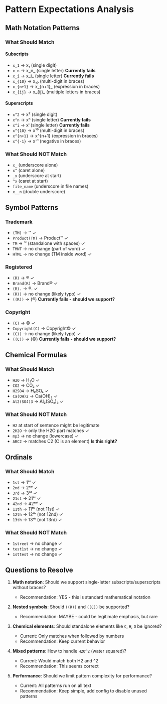 # Pattern Expectations Analysis

## Math Notation Patterns

### What Should Match

#### Subscripts
- `x_1` → x₁ (single digit)
- `x_n` → x_n_ (single letter) **Currently fails**
- `x_i` → x_i_ (single letter) **Currently fails**
- `x_{10}` → x₁₀ (multi-digit in braces)
- `x_{n+1}` → x_{n+1}_ (expression in braces)
- `x_{ij}` → x_{ij}_ (multiple letters in braces)

#### Superscripts
- `x^2` → x² (single digit)
- `x^n` → xⁿ (single letter) **Currently fails**
- `x^i` → xⁱ (single letter) **Currently fails**
- `x^{10}` → x¹⁰ (multi-digit in braces)
- `x^{n+1}` → x^{n+1} (expression in braces)
- `x^{-1}` → x⁻¹ (negative in braces)

### What Should NOT Match
- `x_` (underscore alone)
- `x^` (caret alone)
- `_x` (underscore at start)
- `^x` (caret at start)
- `file_name` (underscore in file names)
- `x__n` (double underscore)

## Symbol Patterns

### Trademark
- `(TM)` → ™ ✓
- `Product(TM)` → Product™ ✓
- ` TM ` → ™ (standalone with spaces) ✓
- `TMNT` → no change (part of word) ✓
- `HTML` → no change (TM inside word) ✓

### Registered
- `(R)` → ® ✓
- `Brand(R)` → Brand® ✓
- `(R).` → ®. ✓
- `(R))` → no change (likely typo) ✓
- `((R))` → (®) **Currently fails - should we support?**

### Copyright
- `(C)` → © ✓
- `Copyright(C)` → Copyright© ✓
- `(C))` → no change (likely typo) ✓
- `((C))` → (©) **Currently fails - should we support?**

## Chemical Formulas

### What Should Match
- `H2O` → H₂O ✓
- `CO2` → CO₂ ✓
- `H2SO4` → H₂SO₄ ✓
- `Ca(OH)2` → Ca(OH)₂ ✓
- `Al2(SO4)3` → Al₂(SO₄)₃ ✓

### What Should NOT Match
- `H2` at start of sentence might be legitimate
- `2H2O` → only the H2O part matches ✓
- `mp3` → no change (lowercase) ✓
- `ABC2` → matches C2 (C is an element) **Is this right?**

## Ordinals

### What Should Match
- `1st` → 1ˢᵗ ✓
- `2nd` → 2ⁿᵈ ✓
- `3rd` → 3ʳᵈ ✓
- `21st` → 21ˢᵗ ✓
- `42nd` → 42ⁿᵈ ✓
- `11th` → 11ᵗʰ (not 11st) ✓
- `12th` → 12ᵗʰ (not 12nd) ✓
- `13th` → 13ᵗʰ (not 13rd) ✓

### What Should NOT Match
- `1street` → no change ✓
- `test1st` → no change ✓
- `1sttest` → no change ✓

## Questions to Resolve

1. **Math notation**: Should we support single-letter subscripts/superscripts without braces?
   - Recommendation: YES - this is standard mathematical notation

2. **Nested symbols**: Should `((R))` and `((C))` be supported?
   - Recommendation: MAYBE - could be legitimate emphasis, but rare

3. **Chemical elements**: Should standalone elements like `C`, `H`, `O` be ignored?
   - Current: Only matches when followed by numbers
   - Recommendation: Keep current behavior

4. **Mixed patterns**: How to handle `H2O^2` (water squared)?
   - Current: Would match both H2 and ^2
   - Recommendation: This seems correct

5. **Performance**: Should we limit pattern complexity for performance?
   - Current: All patterns run on all text
   - Recommendation: Keep simple, add config to disable unused patterns